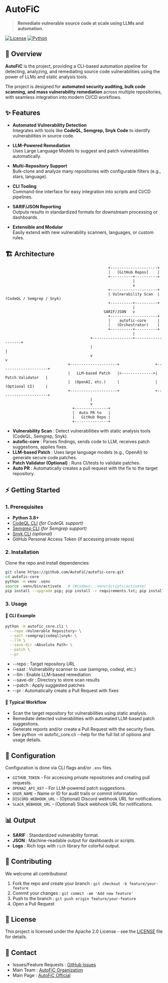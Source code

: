 # AutoFiC

> **Remediate vulnerable source code at scale using LLMs and automation.**

[![License](https://img.shields.io/github/license/AutoFiC/autofic-core)](./LICENSE)
[![Python](https://img.shields.io/badge/python-3.8+-blue.svg)](https://www.python.org/)


## 🚀 Overview

**AutoFiC** is the project, providing a CLI-based automation pipeline for detecting, analyzing, and remediating source code vulnerabilities using the power of LLMs and static analysis tools.

The project is designed for **automated security auditing, bulk code scanning, and mass vulnerability remediation** across multiple repositories, with seamless integration into modern CI/CD workflows.


## ✨ Features

- **Automated Vulnerability Detection**  
  Integrates with tools like **CodeQL, Semgrep, Snyk Code** to identify vulnerabilities in source code.

- **LLM-Powered Remediation**  
  Uses Large Language Models to suggest and patch vulnerabilities automatically.

- **Multi-Repository Support**  
  Bulk-clone and analyze many repositories with configurable filters (e.g., stars, language).

- **CLI Tooling**  
  Command-line interface for easy integration into scripts and CI/CD pipelines.

- **SARIF/JSON Reporting**  
  Outputs results in standardized formats for downstream processing or dashboards.

- **Extensible and Modular**  
  Easily extend with new vulnerability scanners, languages, or custom rules.


## 🏗️ Architecture

```
                                              +---------------------+
                                              |   [GitHub Repos]    |
                                              +----------+----------+
                                                         |
                                                         v
                                              +---------------------+
                                              | Vulnerability Scan  |   (CodeQL / Semgrep / Snyk)
                                              +----------+----------+
                                                         |
                                            SARIF/JSON   v
                                              +---------------------+
                                              |    autofic-core     |
                                              |   (Orchestrator)    |
                                              +----------+----------+
                                                         |
                                      +------------------+-------------------+
                                      |                                      |
                                      v                                      v
                            +---------------------+                +---------------------+
                            |   LLM-based Patch   |<-------------->|   Patch Validator   |
                            |  (OpenAI, etc.)     |                |   (Optional CI)     |
                            +---------------------+                +---------------------+
                                      |
                                      v
                              +---------------+
                              |  Auto PR to   |
                              |   GitHub Repo |
                              +---------------+
```
- **Vulnerability Scan** : Detect vulnerabilities with static analysis tools (CodeQL, Semgrep, Snyk).
- **autofic-core** : Parses findings, sends code to LLM, receives patch suggestions, applies fixes.
- **LLM-based Patch** : Uses large language models (e.g., OpenAI) to generate secure code patches.
- **Patch Validator (Optional)** : Runs CI/tests to validate patches.
- **Auto PR** : Automatically creates a pull request with the fix to the target repository.


## ⚡ Getting Started

### 1. Prerequisites

- **Python 3.8+**
- [CodeQL CLI](https://codeql.github.com/docs/codeql-cli/) *(for CodeQL support)*
- [Semgrep CLI](https://semgrep.dev/docs/cli/) *(for Semgrep support)*
- [Snyk CLI](https://docs.snyk.io/snyk-cli/install-the-snyk-cli) *(optional)*
- GitHub Personal Access Token (if accessing private repos)

### 2. Installation

Clone the repo and install dependencies:

```bash
git clone https://github.com/AutoFiC/autofic-core.git
cd autofic-core
python -m venv .venv
source .venv/bin/activate   # (Windows: .venv\Scripts\activate)
pip install --upgrade pip; pip install -r requirements.txt; pip install -e .;
````

### 3. Usage

#### 🚦 CLI Example


```bash
python -m autofic_core.cli \
  --repo <Vulnerable Repository> \
  --sast <semgrep|codeql|snyk> \
  --llm \
  --save-dir <Absolute Path> \
  --patch \
  --pr
```

- --repo : Target repository URL
- --sast : Vulnerability scanner to use (semgrep, codeql, etc.)
- --llm : Enable LLM-based remediation
- --save-dir : Directory to store scan results
- --patch : Apply suggested patches
- --pr : Automatically create a Pull Request with fixes

#### 🔄 Typical Workflow
- Scan the target repository for vulnerabilities using static analysis.
- Remediate detected vulnerabilities with automated LLM-based patch suggestions.
- Generate reports and/or create a Pull Request with the security fixes.
- See python -m autofic_core.cli --help for the full list of options and usage details.


## 🧩 Configuration

Configuration is done via CLI flags and/or `.env` files.

* `GITHUB_TOKEN` - For accessing private repositories and creating pull requests.
* `OPENAI_API_KEY` - For LLM-powered patch suggestions.
* `USER_NAME` - Name or ID for audit trails or commit information.
* `DISCORD_WEBHOOK_URL` - (Optional) Discord webhook URL for notifications.
* `SLACK_WEBHOOK_URL` - (Optional) Slack webhook URL for notifications.


## 📊 Output

* **SARIF** : Standardized vulnerability format.
* **JSON** : Machine-readable output for dashboards or scripts.
* **Logs** : Rich logs with `rich` library for colorful output.



## 🤝 Contributing

We welcome all contributions!

1. Fork the repo and create your branch : `git checkout -b feature/your-feature`
2. Commit your changes : `git commit -am 'Add new feature'`
3. Push to the branch : `git push origin feature/your-feature`
4. Open a Pull Request


## 📄 License

This project is licensed under the Apache 2.0 License - see the [LICENSE](https://github.com/AutoFiC/autofic-core/blob/dev/LICENSE) file for details.


## 🙋 Contact

* Issues/Feature Requests : [GitHub Issues](https://github.com/AutoFiC/autofic-core/issues)
* Main Team : [AutoFiC Organization](https://github.com/AutoFiC)
* Main Page : [AutoFiC Official](https://autofic.github.io)
